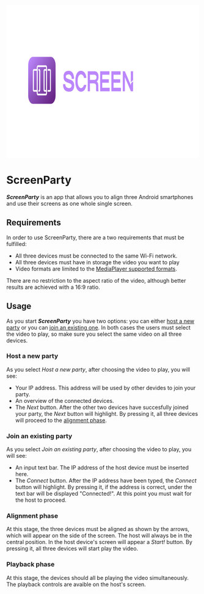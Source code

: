 <p align="center">
  <img height="400" src="logo.png">
</p>

# ScreenParty

**_ScreenParty_** is an app that allows you to align three Android smartphones and use their screens as one whole single screen.

## Requirements
In order to use ScreenParty, there are a two requirements that must be fulfilled:

  * All three devices must be connected to the same Wi-Fi network.
  * All three devices must have in storage the video you want to play
  * Video formats are limited to the [MediaPlayer supported formats](https://developer.android.com/guide/topics/media/media-formats#video-codecs).

There are no restriction to the aspect ratio of the video, although better results are achieved with a 16:9 ratio.
## Usage
As you start **_ScreenParty_** you have two options: you can either [host a new party](#host_a_new_party) or you can [join an existing one](#join_an_existing_party).
In both cases the users must select the video to play, so make sure you select the same video on all three devices.

### Host a new party
As you select _Host a new party_, after choosing the video to play, you will see:
  * Your IP address. This address will be used by other devides to join your party.
  * An overview of the connected devices.
  * The _Next_ button.
After the other two devices have succesfully joined your party, the _Next_ button will highlight. By pressing it, all three devices will proceed to the [alignment phase](#alignment_phase).

### Join an existing party
As you select _Join an existing party_, after choosing the video to play, you will see:
  * An input text bar. The IP address of the host device must be inserted here.
  * The _Connect_ button.
After the IP address have been typed, the _Connect_ button will highlight. By pressing it, if the address is correct, under the text bar will be displayed "Connected!". 
At this point you must wait for the host to proceed.

### Alignment phase
At this stage, the three devices must be aligned as shown by the arrows, which will appear on the side of the screen. The host will always be in the central position. In the host device's screen will appear a _Start!_ button. By pressing it, all three devices will start play the video.

### Playback phase
At this stage, the devices should all be playing the video simultaneously. The playback controls are avaible on the host's screen.
